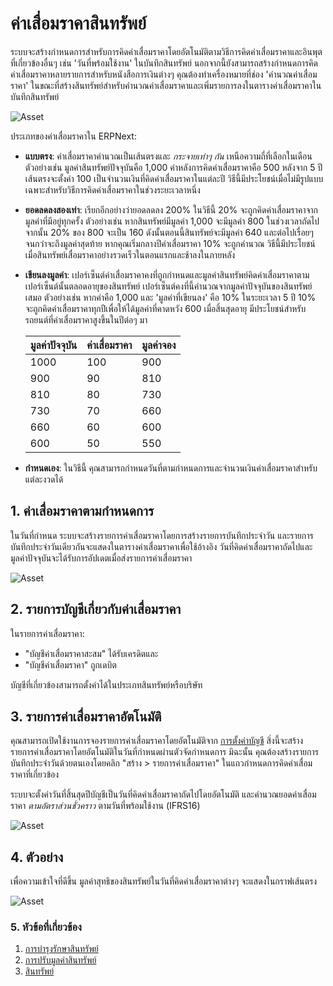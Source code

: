 <!-- add breadcrumbs -->
# ค่าเสื่อมราคาสินทรัพย์

ระบบจะสร้างกำหนดการสำหรับการคิดค่าเสื่อมราคาโดยอัตโนมัติตามวิธีการคิดค่าเสื่อมราคาและอินพุตที่เกี่ยวข้องอื่นๆ เช่น 'วันที่พร้อมใช้งาน' ในบันทึกสินทรัพย์ นอกจากนี้ยังสามารถสร้างกำหนดการคิดค่าเสื่อมราคาหลายรายการสำหรับหนังสือการเงินต่างๆ คุณต้องทำเครื่องหมายที่ช่อง 'คำนวณค่าเสื่อมราคา' ในขณะที่สร้างสินทรัพย์สำหรับคำนวณค่าเสื่อมราคาและเพิ่มรายการลงในตารางค่าเสื่อมราคาในบันทึกสินทรัพย์

<img class="screenshot" alt="Asset" src="{{docs_base_url}}/assets/img/asset/depreciation-schedule.png">

ประเภทของค่าเสื่อมราคาใน ERPNext:

* **แบบตรง**: ค่าเสื่อมราคาคำนวณเป็นเส้นตรงและ _กระจายเท่าๆ กัน_ เหนือความถี่ที่เลือกในเดือน ตัวอย่างเช่น มูลค่าสินทรัพย์ปัจจุบันคือ 1,000 ค่าหลังการคิดค่าเสื่อมราคาคือ 500 หลังจาก 5 ปี เส้นตรงจะตั้งค่า 100 เป็นจำนวนเงินที่คิดค่าเสื่อมราคาในแต่ละปี วิธีนี้มีประโยชน์เมื่อไม่มีรูปแบบเฉพาะสำหรับวิธีการคิดค่าเสื่อมราคาในช่วงระยะเวลาหนึ่ง

* **ยอดลดลงสองเท่า**: เรียกอีกอย่างว่ายอดลดลง 200% ในวิธีนี้ 20% จะถูกคิดค่าเสื่อมราคาจากมูลค่าที่มีอยู่ทุกครั้ง ตัวอย่างเช่น หากสินทรัพย์มีมูลค่า 1,000 จะมีมูลค่า 800 ในช่วงเวลาถัดไป จากนั้น 20% ของ 800 จะเป็น 160 ดังนั้นตอนนี้สินทรัพย์จะมีมูลค่า 640 และต่อไปเรื่อยๆ จนกว่าจะถึงมูลค่าสุดท้าย หากคุณเริ่มกลางปี ​​ค่าเสื่อมราคา 10% จะถูกคำนวณ วิธีนี้มีประโยชน์เมื่อสินทรัพย์เสื่อมราคาอย่างรวดเร็วในตอนแรกและช้าลงในภายหลัง

* **เขียนลงมูลค่า**: เปอร์เซ็นต์ค่าเสื่อมราคาคงที่ถูกกำหนดและมูลค่าสินทรัพย์คิดค่าเสื่อมราคาตามเปอร์เซ็นต์นั้นตลอดอายุของสินทรัพย์ เปอร์เซ็นต์คงที่นี้คำนวณจากมูลค่าปัจจุบันของสินทรัพย์เสมอ ตัวอย่างเช่น หากค่าคือ 1,000 และ 'มูลค่าที่เขียนลง' คือ 10% ในระยะเวลา 5 ปี 10% จะถูกคิดค่าเสื่อมราคาทุกปีเพื่อให้ได้มูลค่าที่คาดหวัง 600 เมื่อสิ้นสุดอายุ มีประโยชน์สำหรับรถยนต์ที่ค่าเสื่อมราคาสูงขึ้นในปีต่อๆ มา

    | มูลค่าปัจจุบัน | ค่าเสื่อมราคา | มูลค่าจอง |
    | -------------- | ----------- | ------------ |
    | 1000 | 100 | 900 |
    | 900 | 90 | 810 |
    | 810 | 80 | 730 |
    | 730 | 70 | 660 |
    | 660 | 60 | 600 |
    | 600 | 50 | 550 |


* **กำหนดเอง**: ในวิธีนี้ คุณสามารถกำหนดวันที่ตามกำหนดการและจำนวนเงินค่าเสื่อมราคาสำหรับแต่ละงวดได้

## 1. ค่าเสื่อมราคาตามกำหนดการ
ในวันที่กำหนด ระบบจะสร้างรายการค่าเสื่อมราคาโดยการสร้างรายการบันทึกประจำวัน และรายการบันทึกประจำวันเดียวกันจะแสดงในตารางค่าเสื่อมราคาเพื่อใช้อ้างอิง วันที่คิดค่าเสื่อมราคาถัดไปและมูลค่าปัจจุบันจะได้รับการอัปเดตเมื่อส่งรายการค่าเสื่อมราคา

<img class="screenshot" alt="Asset" src="{{docs_base_url}}/assets/img/asset/depreciation-entry.png">

## 2. รายการบัญชีเกี่ยวกับค่าเสื่อมราคา
ในรายการค่าเสื่อมราคา:

- "บัญชีค่าเสื่อมราคาสะสม" ได้รับเครดิตและ
- "บัญชีค่าเสื่อมราคา" ถูกเดบิต

บัญชีที่เกี่ยวข้องสามารถตั้งค่าได้ในประเภทสินทรัพย์หรือบริษัท

## 3. รายการค่าเสื่อมราคาอัตโนมัติ
คุณสามารถเปิดใช้งานการจองรายการค่าเสื่อมราคาโดยอัตโนมัติจาก [การตั้งค่าบัญชี](/docs/user/manual/th/accounts/accounts-settings) สิ่งนี้จะสร้างรายการค่าเสื่อมราคาโดยอัตโนมัติในวันที่กำหนดผ่านตัวจัดกำหนดการ มิฉะนั้น คุณต้องสร้างรายการบันทึกประจำวันด้วยตนเองโดยคลิก "สร้าง > รายการค่าเสื่อมราคา" ในแถวกำหนดการคิดค่าเสื่อมราคาที่เกี่ยวข้อง

ระบบจะตั้งค่าวันที่สิ้นสุดปีบัญชีเป็นวันที่คิดค่าเสื่อมราคาถัดไปโดยอัตโนมัติ และคำนวณยอดค่าเสื่อมราคา *ตามอัตราส่วนชั่วคราว* ตามวันที่พร้อมใช้งาน (IFRS16)

<img class="screenshot" alt="Asset" src="/docs/assets/img/asset/asset_prorated_depreciation.png">

## 4. ตัวอย่าง
เพื่อความเข้าใจที่ดีขึ้น มูลค่าสุทธิของสินทรัพย์ในวันที่คิดค่าเสื่อมราคาต่างๆ จะแสดงในกราฟเส้นตรง

<img class="screenshot" alt="Asset" src="{{docs_base_url}}/assets/img/asset/asset-graph.png">

### 5. หัวข้อที่เกี่ยวข้อง
1. [การบํารุงรักษาสินทรัพย์](/docs/user/manual/th/asset/asset-maintenance)
1. [การปรับมูลค่าสินทรัพย์](/docs/user/manual/th/asset/asset-value-adjustment)
1. [สินทรัพย์](/docs/user/manual/th/asset/scrapping-an-asset)